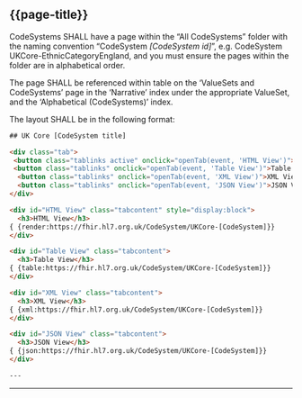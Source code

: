 ## {{page-title}}

CodeSystems SHALL have a page within the “All CodeSystems” folder with the naming convention “CodeSystem <i>[CodeSystem id]</i>”, e.g. CodeSystem UKCore-EthnicCategoryEngland, and you must ensure the pages within the folder are in alphabetical order.  

The page SHALL be referenced within table on the ‘ValueSets and CodeSystems’ page in the ‘Narrative’ index under the appropriate ValueSet, and the ‘Alphabetical (CodeSystems)’ index. 

The layout SHALL be in the following format: 

~~~~html
## UK Core [CodeSystem title]

<div class="tab">
 <button class="tablinks active" onclick="openTab(event, 'HTML View')">HTML View</button>
 <button class="tablinks" onclick="openTab(event, 'Table View')">Table View</button>
  <button class="tablinks" onclick="openTab(event, 'XML View')">XML View</button>
  <button class="tablinks" onclick="openTab(event, 'JSON View')">JSON View</button>
</div>

<div id="HTML View" class="tabcontent" style="display:block">
  <h3>HTML View</h3>
{ {render:https://fhir.hl7.org.uk/CodeSystem/UKCore-[CodeSystem]}}
</div>

<div id="Table View" class="tabcontent">
  <h3>Table View</h3>
{ {table:https://fhir.hl7.org.uk/CodeSystem/UKCore-[CodeSystem]}}
</div>

<div id="XML View" class="tabcontent">
  <h3>XML View</h3>
{ {xml:https://fhir.hl7.org.uk/CodeSystem/UKCore-[CodeSystem]}}
</div>

<div id="JSON View" class="tabcontent">
  <h3>JSON View</h3>
{ {json:https://fhir.hl7.org.uk/CodeSystem/UKCore-[CodeSystem]}}
</div>

---
~~~~


---
